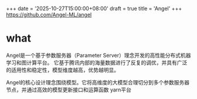 +++
date = '2025-10-27T15:00:00+08:00'
draft = true
title = 'Angel'
+++
https://github.com/Angel-ML/angel

<!--more-->


# what
Angel是一个基于参数服务器（Parameter Server）理念开发的高性能分布式机器学习和图计算平台。
它基于腾讯内部的海量数据进行了反复的调优，并具有广泛的适用性和稳定性，模型维度越高，优势越明显。

Angel的核心设计理念围绕模型。它将高维度的大模型合理切分到多个参数服务器节点，并通过高效的模型更新接口和运算函数
yarn平台                                                                                                                                     